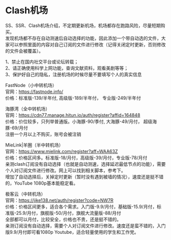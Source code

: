 # Clash机场  
SS、SSR、Clash机场介绍，不定期更新机场，机场都存在跑路风险，尽量短期购买。  
发现机场都不存在自动测速后自动选择的功能，因此添加一个带自动选的文件，大家可以参照里面的内容对自己订阅的文件进行修改（记得关闭定时更新，否则修改的文件会被覆盖）。


1、禁止在国内社交平台或论坛转载；  
2、请正确使用科学上网功能，查询文献资料，观看美剧等等；  
3、保护好自己的隐私，注册机场的时候尽量不要填写个人的真实信息
  
FastNode（小中转机场）  
官网：https://fastnode.info/  
价格：标准版-139/半年付, 高级版-189/半年付， 专业版-249/半年付

海豚湾（全中转机场）  
官网：https://cdn77.manage.hitun.io/auth/register?affid=164848  
价格：价位较多，只列举普通版。小海豚-90/季付, 大海豚-49/月付， 超级海豚-69/月付     
注册一个月以上不购买，账号会被注销

MieLink|羊圈（半中转机场）  
官网：https://www.mielink.com/register?aff=WAA63Z  
价格：价格区间多。标准版-18/月付，高级版-39/月付，专业版-78/月付  
亲测clash订阅没有自动选择（也就是自动测速，选择延迟最低节点的功能），需要个人对订阅文件进行修改。网上可以找到相关脚本，参考下。  
增加了自动选择后，关掉定时更新（暂时没有遇到被墙的情况），速度还是挺不错的，YouTube 1080p基本能稳定看。

极客云（中转机场）  
官网：https://jike138.net/auth/register?code=NW7R  
价格：价格区间更多，适合各个需求。入门版-9.9/月付，基础版-15.9/月付，标准版-25.9/月付，旗舰版-50/月付，旗舰大流量版-88/月付  
全部都可以月付，比较安全，价格也不贵，还是挺不错的。  
亲测订阅没有自动选择，需要个人对订阅文件进行修改。速度还是蛮不错的，入门版9.9/月付即可看1080p Youtube，适合轻量使用的学生和工作党。
